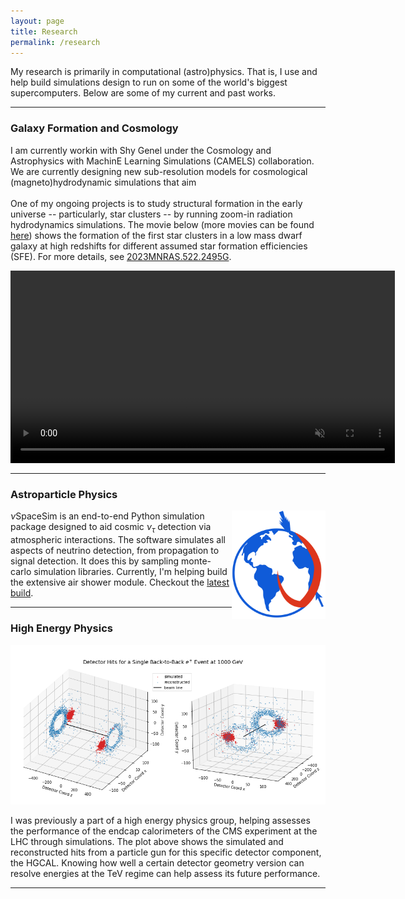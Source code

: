 ```yaml
---
layout: page
title: Research 
permalink: /research
---
```


My research is primarily in computational (astro)physics. That is, I use and help build simulations design to run on some of the world's biggest supercomputers. Below are some of my current and past works.   

----
### Galaxy Formation and Cosmology
I am currently workin with Shy Genel under the Cosmology and Astrophysics with MachinE Learning Simulations (CAMELS) collaboration. We are currently designing new sub-resolution models for cosmological (magneto)hydrodynamic simulations that aim  
<br>
One of my ongoing projects is to study structural formation in the early universe -- particularly, star clusters -- by running zoom-in radiation hydrodynamics simulations. The movie below (more movies can be found [here](https://www.youtube.com/@fredangelogarcia)) shows the formation of the first star clusters in a low mass dwarf galaxy at high redshifts for different assumed star formation efficiencies (SFE). For more details, see [2023MNRAS.522.2495G](https://ui.adsabs.harvard.edu/abs/2023MNRAS.522.2495G/abstract).


<p align="center">
<video width="615" loop="loop" muted="muted" plays-inline="true" autoplay>
  <source type="video/mp4" src="https://terpconnect.umd.edu/~fgarcia4/cosmology/halo_D/two_panel_sfr_rev1.mp4">
</video>
</p>




----
### Astroparticle Physics
<p align="center">
  <img src="../assets/img/nulogo.png" alt="nuspacesim" width="150" style="float: right;"/>
</p>

$\nu$SpaceSim is an end-to-end Python simulation package designed to aid cosmic $\nu_\tau$ detection via atmospheric interactions. The software simulates all aspects of neutrino detection, from propagation to signal detection. It does this by sampling monte-carlo simulation libraries. Currently, I'm helping build the extensive air shower module. Checkout the [latest build](https://github.com/NuSpaceSim/nuSpaceSim).

----
### High Energy Physics
<p align="center">
  <img src="../assets/img/hep.png" alt="nuspacesim" width="615" />
</p>
I was previously a part of a high energy physics group, helping assesses the performance of the endcap calorimeters of the CMS experiment at the LHC through simulations. The plot above shows the simulated and reconstructed hits from a particle gun for this specific detector component, the HGCAL. Knowing how well a certain detector geometry version can resolve energies at the TeV regime can help assess its future performance. 
 
----
